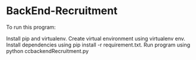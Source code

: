 # BackEnd-Recruitment
To run this program:

Install pip and virtualenv.
Create virtual environment using virtualenv env.
Install dependencies using pip install -r requirement.txt.
Run program using python ccbackendRecruitment.py
